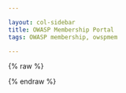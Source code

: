 ```yaml
---

layout: col-sidebar
title: OWASP Membership Portal
tags: OWASP membership, owspmem

---
```


<!-- rebuild 3 -->

<style>
[v-cloak] {display: none}

#member-qr {
  float:right;
  padding: 16px;
}

.label {
  font-weight: bold;
  margin-right: 8px;
}

.info, .multi-info {
  margin-bottom:16px;
  margin-left: 75px;
}

label {
  font-weight: bold;
  margin-right:8px;
}

button {
  margin-right: 16px;
}

.small {
  padding: 2px 8px;
}

.errors {
  padding-bottom: 24px;
  padding-top: 12px;
  border-top: 3px dotted red;
}
.error {
  font-weight:bold;
  color: darkred;
  border-left: 5px solid red;
  padding-left: 8px;
}

.info-section {
  border: 3px solid darkblue;
  border-radius: 8px;
  padding: 8px;
  margin-top: 40px;
}
.section-label {
  margin-top: -20px;
  background: white;
}

.capitalize {
    text-transform: capitalize;
}
</style>

{% raw %}
  <div id="membership-portal-app" style="margin: 0px" v-cloak>
    <div id="member-qr"></div>
    <div id="errors" v-if="errors.length > 0">
      <label>Please correct the following:</label>
      <template v-for="(err, i) in errors">
        <template v-for="(msg, ii) in err">
          <div class="error">{{ msg }}</div>
        </template>
      </template>
    </div>
    <div
      id="member-not-found"
      v-if="!member_ready && mode == 0 && !loading && !member_logged_out"
    >
      No membership was found or your membership has expired. Please
      <a href="https://owasp.org/membership/"
        ><button class="cta-button">Join Us</button></a
      >
      <br />
      If you are a leader who has not applied for complimentary membership, you
      may do so at <a href="https://owasp.org/membership/">Become a Member</a
      ><br />
      If you feel this message is in error, contact
      <a href="mailto:membership@owasp.com">Member Services</a>
    </div>
    <div
      id="member-logged-out"
      v-if="member_logged_out && mode == 0 && !loading"
    >
      Your session has expired. Please
      <a href="https://members.owasp.org/"
        ><button class="cta-button">Log In</button></a
      >
      <br />
    </div>
    <div id="member-info" class="info-section" v-if="member_ready && mode == 0">
      <h3 class="section-label">Welcome, {{ membership_data.name }}</h3>
      <br />
      <section v-if="membership_data['member_number']">
        <div class="label">Member Number:</div>
        <div class="info">
          {{
            membership_data.member_number.substring(
              membership_data.member_number.lastIndexOf("/") + 1
            )
          }}
        </div>
      </section>
      <section v-else>
        <div class="label">Member Number:</div>
        <div class="info">
          Data not found. Contact
          <a href="mailto:membership@owasp.com">Member Services</a>
        </div>
      </section>
      <div class="label">Membership Type:</div>
      <section id="membership" v-if="membership_data.membership_type">
        <div class="info">{{ membership_data.membership_type }}</div>
        <div class="label">Membership End:</div>
        <div class="info">{{ membership_data.membership_end }}</div>
        <div v-if="renewal_near">
          <a v-bind:href="renewal_link"><button class="cta-button">Renew Now</button></a>
        </div>
        <div
          class="label"
          v-if="membership_data['membership_recurring'] == 'yes'"
        >
          Manage <a href="#">TODO: Provide link to Recurring Subscription</a>
        </div>
      </section>
      <section v-else>
        <div>No membership data found.</div>
        <a href="https://owasp.org/membership/"
          ><button class="cta-button">Renew Now</button></a
        >
      </section>
    </div>
    <div class="info-section" v-if="member_ready && mode == 0">
      <h3 class="section-label">Personal Information</h3>
      <div class="label">Email:</div>
      <div class="multi-info">
        <template v-for="(item, i) in membership_data.emails">
          <div class="sub-item" >
            {{ item.email }}
          </div>
        </template>
      </div>
      <div class="label">Address:</div>
      <div class="multi-info">
        <div class="sub-item">{{ membership_data.address.street }}</div>
        <div class="sub-item">{{ membership_data.address.city }}</div>
        <div class="sub-item">{{ membership_data.address.state }}</div>
        <div class="sub-item">
          {{ membership_data.address.postal_code }}
        </div>
        <div class="sub-item">{{ membership_data.address.country }}</div>
      </div>
      <div class="label">Phone:</div>
      <div class="multi-info">
        <template v-for="(item, i) in membership_data.phone_numbers">
          <div class="sub-item" >
            {{ item.number }}
          </div>
        </template>
      </div>
      <div>
        <button class="cta-button" v-if="mode != 1" v-on:click="switchMode">
          Edit Personal Information
        </button>
      </div>
    </div>
    <div id="member-edit" v-if="member_ready && mode == 1">
      <label for="memname">Name:</label
      ><input type="text" id="memname" v-model="membership_data.name" />
      <br />
      <label
        >Email:<button
          class="cta-button green small"
          v-on:click="addEmailItem()"
        >
          +
        </button></label
      >
      <div class="multi-info">
        <template v-for="(item, i) in membership_data.emails">
          <input
            class="sub-item"
            type="text"
            v-model="item.email"            
          /><button
            class="cta-button red small"
            v-on:click="removeEmailItem(item)"
            >
            x</button
          ><br />
        </template>
      </div>
      <label for="address">Address:</label>
      <div class="multi-info" id="address">
        <label for="street">Street:</label
        ><input
          id="street"
          type="text"
          v-model="membership_data.address.street"
        /><br />
        <label for="city">City:</label
        ><input
          id="city"
          type="text"
          v-model="membership_data.address.city"
        /><br />
        <label for="state">State:</label
        ><input
          id="state"
          type="text"
          v-model="membership_data.address.state"
        /><br />
        <label for="postal_code">Postal Code:</label
        ><input
          id="postal_code"
          type="text"
          v-model="membership_data.address.postal_code"
        /><br />
        <label for="country">Country:</label>
        <select
          id="country"
          type="text"
          v-model="membership_data.address.country"
        >
          <option value="AF">Afghanistan</option>
          <option value="AX">Åland Islands</option>
          <option value="AL">Albania</option>
          <option value="DZ">Algeria</option>
          <option value="AS">American Samoa</option>
          <option value="AD">Andorra</option>
          <option value="AO">Angola</option>
          <option value="AI">Anguilla</option>
          <option value="AQ">Antarctica</option>
          <option value="AG">Antigua and Barbuda</option>
          <option value="AR">Argentina</option>
          <option value="AM">Armenia</option>
          <option value="AW">Aruba</option>
          <option value="AU">Australia</option>
          <option value="AT">Austria</option>
          <option value="AZ">Azerbaijan</option>
          <option value="BS">Bahamas</option>
          <option value="BH">Bahrain</option>
          <option value="BD">Bangladesh</option>
          <option value="BB">Barbados</option>
          <option value="BY">Belarus</option>
          <option value="BE">Belgium</option>
          <option value="BZ">Belize</option>
          <option value="BJ">Benin</option>
          <option value="BM">Bermuda</option>
          <option value="BT">Bhutan</option>
          <option value="BO">Bolivia, Plurinational State of</option>
          <option value="BQ">Bonaire, Sint Eustatius and Saba</option>
          <option value="BA">Bosnia and Herzegovina</option>
          <option value="BW">Botswana</option>
          <option value="BV">Bouvet Island</option>
          <option value="BR">Brazil</option>
          <option value="IO">British Indian Ocean Territory</option>
          <option value="BN">Brunei Darussalam</option>
          <option value="BG">Bulgaria</option>
          <option value="BF">Burkina Faso</option>
          <option value="BI">Burundi</option>
          <option value="KH">Cambodia</option>
          <option value="CM">Cameroon</option>
          <option value="CA">Canada</option>
          <option value="CV">Cape Verde</option>
          <option value="KY">Cayman Islands</option>
          <option value="CF">Central African Republic</option>
          <option value="TD">Chad</option>
          <option value="CL">Chile</option>
          <option value="CN">China</option>
          <option value="CX">Christmas Island</option>
          <option value="CC">Cocos (Keeling) Islands</option>
          <option value="CO">Colombia</option>
          <option value="KM">Comoros</option>
          <option value="CG">Congo</option>
          <option value="CD">Congo, the Democratic Republic of the</option>
          <option value="CK">Cook Islands</option>
          <option value="CR">Costa Rica</option>
          <option value="CI">Côte d'Ivoire</option>
          <option value="HR">Croatia</option>
          <option value="CU">Cuba</option>
          <option value="CW">Curaçao</option>
          <option value="CY">Cyprus</option>
          <option value="CZ">Czech Republic</option>
          <option value="DK">Denmark</option>
          <option value="DJ">Djibouti</option>
          <option value="DM">Dominica</option>
          <option value="DO">Dominican Republic</option>
          <option value="EC">Ecuador</option>
          <option value="EG">Egypt</option>
          <option value="SV">El Salvador</option>
          <option value="GQ">Equatorial Guinea</option>
          <option value="ER">Eritrea</option>
          <option value="EE">Estonia</option>
          <option value="ET">Ethiopia</option>
          <option value="FK">Falkland Islands (Malvinas)</option>
          <option value="FO">Faroe Islands</option>
          <option value="FJ">Fiji</option>
          <option value="FI">Finland</option>
          <option value="FR">France</option>
          <option value="GF">French Guiana</option>
          <option value="PF">French Polynesia</option>
          <option value="TF">French Southern Territories</option>
          <option value="GA">Gabon</option>
          <option value="GM">Gambia</option>
          <option value="GE">Georgia</option>
          <option value="DE">Germany</option>
          <option value="GH">Ghana</option>
          <option value="GI">Gibraltar</option>
          <option value="GR">Greece</option>
          <option value="GL">Greenland</option>
          <option value="GD">Grenada</option>
          <option value="GP">Guadeloupe</option>
          <option value="GU">Guam</option>
          <option value="GT">Guatemala</option>
          <option value="GG">Guernsey</option>
          <option value="GN">Guinea</option>
          <option value="GW">Guinea-Bissau</option>
          <option value="GY">Guyana</option>
          <option value="HT">Haiti</option>
          <option value="HM">Heard Island and McDonald Islands</option>
          <option value="VA">Holy See (Vatican City State)</option>
          <option value="HN">Honduras</option>
          <option value="HK">Hong Kong</option>
          <option value="HU">Hungary</option>
          <option value="IS">Iceland</option>
          <option value="IN">India</option>
          <option value="ID">Indonesia</option>
          <option value="IR">Iran, Islamic Republic of</option>
          <option value="IQ">Iraq</option>
          <option value="IE">Ireland</option>
          <option value="IM">Isle of Man</option>
          <option value="IL">Israel</option>
          <option value="IT">Italy</option>
          <option value="JM">Jamaica</option>
          <option value="JP">Japan</option>
          <option value="JE">Jersey</option>
          <option value="JO">Jordan</option>
          <option value="KZ">Kazakhstan</option>
          <option value="KE">Kenya</option>
          <option value="KI">Kiribati</option>
          <option value="KP">Korea, Democratic People's Republic of</option>
          <option value="KR">Korea, Republic of</option>
          <option value="KW">Kuwait</option>
          <option value="KG">Kyrgyzstan</option>
          <option value="LA">Lao People's Democratic Republic</option>
          <option value="LV">Latvia</option>
          <option value="LB">Lebanon</option>
          <option value="LS">Lesotho</option>
          <option value="LR">Liberia</option>
          <option value="LY">Libya</option>
          <option value="LI">Liechtenstein</option>
          <option value="LT">Lithuania</option>
          <option value="LU">Luxembourg</option>
          <option value="MO">Macao</option>
          <option value="MK">Macedonia, the former Yugoslav Republic of</option>
          <option value="MG">Madagascar</option>
          <option value="MW">Malawi</option>
          <option value="MY">Malaysia</option>
          <option value="MV">Maldives</option>
          <option value="ML">Mali</option>
          <option value="MT">Malta</option>
          <option value="MH">Marshall Islands</option>
          <option value="MQ">Martinique</option>
          <option value="MR">Mauritania</option>
          <option value="MU">Mauritius</option>
          <option value="YT">Mayotte</option>
          <option value="MX">Mexico</option>
          <option value="FM">Micronesia, Federated States of</option>
          <option value="MD">Moldova, Republic of</option>
          <option value="MC">Monaco</option>
          <option value="MN">Mongolia</option>
          <option value="ME">Montenegro</option>
          <option value="MS">Montserrat</option>
          <option value="MA">Morocco</option>
          <option value="MZ">Mozambique</option>
          <option value="MM">Myanmar</option>
          <option value="NA">Namibia</option>
          <option value="NR">Nauru</option>
          <option value="NP">Nepal</option>
          <option value="NL">Netherlands</option>
          <option value="NC">New Caledonia</option>
          <option value="NZ">New Zealand</option>
          <option value="NI">Nicaragua</option>
          <option value="NE">Niger</option>
          <option value="NG">Nigeria</option>
          <option value="NU">Niue</option>
          <option value="NF">Norfolk Island</option>
          <option value="MP">Northern Mariana Islands</option>
          <option value="NO">Norway</option>
          <option value="OM">Oman</option>
          <option value="PK">Pakistan</option>
          <option value="PW">Palau</option>
          <option value="PS">Palestinian Territory, Occupied</option>
          <option value="PA">Panama</option>
          <option value="PG">Papua New Guinea</option>
          <option value="PY">Paraguay</option>
          <option value="PE">Peru</option>
          <option value="PH">Philippines</option>
          <option value="PN">Pitcairn</option>
          <option value="PL">Poland</option>
          <option value="PT">Portugal</option>
          <option value="PR">Puerto Rico</option>
          <option value="QA">Qatar</option>
          <option value="RE">Réunion</option>
          <option value="RO">Romania</option>
          <option value="RU">Russian Federation</option>
          <option value="RW">Rwanda</option>
          <option value="BL">Saint Barthélemy</option>
          <option value="SH">
            Saint Helena, Ascension and Tristan da Cunha
          </option>
          <option value="KN">Saint Kitts and Nevis</option>
          <option value="LC">Saint Lucia</option>
          <option value="MF">Saint Martin (French part)</option>
          <option value="PM">Saint Pierre and Miquelon</option>
          <option value="VC">Saint Vincent and the Grenadines</option>
          <option value="WS">Samoa</option>
          <option value="SM">San Marino</option>
          <option value="ST">Sao Tome and Principe</option>
          <option value="SA">Saudi Arabia</option>
          <option value="SN">Senegal</option>
          <option value="RS">Serbia</option>
          <option value="SC">Seychelles</option>
          <option value="SL">Sierra Leone</option>
          <option value="SG">Singapore</option>
          <option value="SX">Sint Maarten (Dutch part)</option>
          <option value="SK">Slovakia</option>
          <option value="SI">Slovenia</option>
          <option value="SB">Solomon Islands</option>
          <option value="SO">Somalia</option>
          <option value="ZA">South Africa</option>
          <option value="GS">
            South Georgia and the South Sandwich Islands
          </option>
          <option value="SS">South Sudan</option>
          <option value="ES">Spain</option>
          <option value="LK">Sri Lanka</option>
          <option value="SD">Sudan</option>
          <option value="SR">Suriname</option>
          <option value="SJ">Svalbard and Jan Mayen</option>
          <option value="SZ">Swaziland</option>
          <option value="SE">Sweden</option>
          <option value="CH">Switzerland</option>
          <option value="SY">Syrian Arab Republic</option>
          <option value="TW">Taiwan, Province of China</option>
          <option value="TJ">Tajikistan</option>
          <option value="TZ">Tanzania, United Republic of</option>
          <option value="TH">Thailand</option>
          <option value="TL">Timor-Leste</option>
          <option value="TG">Togo</option>
          <option value="TK">Tokelau</option>
          <option value="TO">Tonga</option>
          <option value="TT">Trinidad and Tobago</option>
          <option value="TN">Tunisia</option>
          <option value="TR">Turkey</option>
          <option value="TM">Turkmenistan</option>
          <option value="TC">Turks and Caicos Islands</option>
          <option value="TV">Tuvalu</option>
          <option value="UG">Uganda</option>
          <option value="UA">Ukraine</option>
          <option value="AE">United Arab Emirates</option>
          <option value="GB">United Kingdom</option>
          <option value="US">United States</option>
          <option value="UM">United States Minor Outlying Islands</option>
          <option value="UY">Uruguay</option>
          <option value="UZ">Uzbekistan</option>
          <option value="VU">Vanuatu</option>
          <option value="VE">Venezuela, Bolivarian Republic of</option>
          <option value="VN">Viet Nam</option>
          <option value="VG">Virgin Islands, British</option>
          <option value="VI">Virgin Islands, U.S.</option>
          <option value="WF">Wallis and Futuna</option>
          <option value="EH">Western Sahara</option>
          <option value="YE">Yemen</option>
          <option value="ZM">Zambia</option>
          <option value="ZW">Zimbabwe</option>
        </select>
      </div>
      <label
        >Phone:<button
          class="cta-button green small"
          v-on:click="addPhoneItem()"
        >
          +
        </button></label
      >
      <div class="multi-info">
        <template v-for="(item, i) in membership_data.phone_numbers">
          <!-- v-model="membership_data.phone_numbers" -->
          <input
            class="sub-item"
            type="text"
            v-model="item.number"            
          />
          <button            
            class="cta-button red small"
            v-on:click="removePhoneItem(item)"
          >
            x</button
          ><br />
        </template>
      </div>
      <div>
        <button
          class="cta-button"
          style="padding-right: 25px"
          v-if="mode != 0"
          v-on:click="switchMode"
        >
          Cancel</button
        ><button
          class="cta-button green"
          v-if="mode != 0"
          v-on:click="saveInformation()"
        >
          Save
        </button>
      </div>
    </div>
    <!-- start leader section -->
    <div
      class="info-section"
      v-if="
        membership_data &&
        membership_data.leader_info &&
        membership_data.leader_info.length > 0
      "
    >
      <h3 class="section-label">Leadership Information</h3>
      <template v-for="(item, i) in membership_data.leader_info">
        <!-- v-model="membership_data.leader_info" -->
        <div class="info" >
          <a v-bind:href="item.group_url">{{ item.group }} Leader</a>
        </div>
      </template>
    </div>
    <!-- end leader section -->

    <div id="loading" v-if="loading">
      This may take a few moments...
      <button class="cta-button" style="width: 80px; height: 80px">
        <div class="spinner">
          <div class="inner-spinner"></div>
        </div>
      </button>
    </div>
  </div>
{% endraw %}

<script src="https://js.stripe.com/v3"></script>
<script src="https://unpkg.com/vue@2"></script>
<script src="https://unpkg.com/axios/dist/axios.min.js"></script>

<script>
window.addEventListener('load', function() {
  new Vue({
    el: '#membership-portal-app',
    data() {
      return {
        loading: true,
        errors: [],
        membership_data: null,
        update_interval: null,
        mode: 0,
        saved_data: null,
        member_logged_out: false,
      };
    },
    created: function () {
      if (this.loading) {
        const postData = {
          params: {
            authtoken: Cookies.get("CF_Authorization"),
          },
        };
        axios
          .get(
            "https://owaspadmin.azurewebsites.net/api/get-member-info?code=mWP6TjdDSJZOQIZQNtb2fUPuzuIamwaobBZUTnN24JEdtFybiTDl7A==",
            postData
          )
          .then((response) => {
            this.membership_data = response.data;
            //Convert bad JSON to good JSON on new accounts
            if (
              typeof this.membership_data.address === "string" &&
              this.membership_data.address ===
                "{'street':'','city':'','state':'','postal_code':'','country':''}"
            ) {
              this.membership_data.address = JSON.parse(
                this.membership_data.address.replace(/'/g, '"')
              );
            } else if (typeof this.membership_data.address === "string") {
              this.membership_data.address = JSON.parse(
                this.membership_data.address
              );
            }
            this.member_logged_out = false;
            this.loading = false;

            this.$forceUpdate();
            setTimeout(
              function (membership_data) {
                if (membership_data && membership_data.name) {
                  const el = kjua({ text: membership_data.member_number });
                  const div = document.getElementById("member-qr");
                  if (div) {
                    div.appendChild(el);
                  }
                }
              },
              1000,
              this.membership_data
            );
          })
          .catch((err) => {
            this.loading = false;
            console.error(err);
            // for now assuming this is local testing
            /*
                    this.membership_data = {}
                    this.membership_data.membership_type = 'one'
                    this.membership_data['name'] = 'Harold Test Data'
                    this.membership_data['membership_end'] = '2022-02-11'
                    this.membership_data['emails'] = [{'email':'harold.blankenship@owasp.com'},{'email':'kithwood@gmail.com'}]
                    this.membership_data.phone_numbers=[{'number':'5126443053'}]
                    this.membership_data['membership_recurring']='no'
                    this.membership_data['member_number'] = 'owasp.org'
                    this.membership_data['address'] = {'street':'', 'city':'', 'state':'', 'postal_code':'', 'country':''}
                    this.membership_data['member-qr'] = 'https://owasp.org'
                    this.membership_data.leader_info = [{
                                                              "name": "Harold Blankenship",
                                                              "email": "harold.blankenship@owasp.com",
                                                              "group": "OWASP KLAP",
                                                              "group-type": "project",
                                                              "group_url": "https://owasp.org/www-projectchapter-example/"
                                                          },
                                                          {
                                                              "name": "Harold Blankenship",
                                                              "email": "harold.blankenship@owasp.com",
                                                              "group": "OWASP TRaP",
                                                              "group-type": "project",
                                                              "group_url": "https://owasp.org/www-projectchapter-example/"
                                                          },
                                                          {
                                                              "name": "Harold Blankenship",
                                                              "email": "harold.blankenship@owasp.com",
                                                              "group": "OWASP New Braunfels",
                                                              "group-type": "chapter",
                                                              "group_url": "https://owasp.org/www-projectchapter-example/"
                                                          }]
                    this.member_logged_out = false
                    this.loading=false
                    
                    setTimeout(function(membership_data) { 
                          if(membership_data && membership_data['name']) {
                              el = kjua({text: membership_data['member_number']});
                              div = document.getElementById('member-qr');
                              if(div) {
                                div.appendChild(el)
                              }
                          }
                      }, 1000, this.membership_data)
                      this.saved_data = JSON.parse(JSON.stringify(this.membership_data))
                  // */ 

            this.$forceUpdate();
          });
      } // end if loading
    },
    computed: {
      member_ready() {
        return (
          !this.loading &&
          this.membership_data != null &&
          this.membership_data.name
        );
      },
      renewal_near() {
        if (this.membership_data.membership_end) {
          var dt = Date.parse(this.membership_data.membership_end);
          var diff = Math.abs(dt - Date.now());
          return diff / (1000 * 60 * 60 * 24) < 30;
        } else return false;
      },
      renewal_link() {
        if(this.membership_data.membership_email)
          return "https://owasp.org/membership?email=" + this.membership_data.membership_email;
        else
          return "https://owasp.org/membership/"
      }
    },
    methods: {
      validate: function () {
        this.errors = [];

        if (this.membership_data?.name.length <= 0) {
          const nameError = { name: "Name must not be empty" };
          console.warn(nameError);
          this.errors.push(nameError);
        }

        if (
          !("emails" in this.membership_data) ||
          this.membership_data?.emails?.length <= 0
        ) {
          const emailError = { email: "You must have at least one email." };
          console.warn(emailError);
          this.errors.push(emailError);
        }
        if (
          !("phone_numbers" in this.membership_data) ||
          this.membership_data?.phone_numbers?.length <= 0
        ) {
          const phoneError = {
            phone: "You must have at least one phone number.",
          };
          console.warn(phoneError);
          this.errors.push(phoneError);
        }
        if (
          !("address" in this.membership_data) ||
          this.membership_data?.address?.street?.length <= 0 ||
          this.membership_data?.address?.city?.length <= 0 ||
          this.membership_data?.address?.postal_code?.length <= 0 ||
          this.membership_data?.address?.country?.length <= 0
        ) {
          const addressError = { address: "You must have a valid address." };
          console.warn(addressError);
          this.errors.push(addressError);
        }

        return this.errors.length === 0;
      },
      switchMode: function () {
        this.mode = !this.mode;
        if (this.saved_data) {
          this.membership_data = JSON.parse(JSON.stringify(this.saved_data));
        }
        this.errors = []; // why doesn't this set errors to empty?
        this.$forceUpdate();
        return false;
      },
      removePhoneItem: function (item) {
        this.errors = [];
        if (this.membership_data.phone_numbers?.length <= 1) {
          if (!this.errors.some((e) => e.phone)) {
            this.errors.push({
              phone: "You must have at least one phone number.",
            });
          }
          //this.errors = []
          this.$forceUpdate();
          return false;
        }

        this.membership_data.phone_numbers.splice(
          this.membership_data.phone_numbers.indexOf(item),
          1
        );
        this.$forceUpdate();
        return false;
      },
      addPhoneItem: function () {
        this.errors = [];
        if (!("phone_numbers" in this.membership_data))
          this.membership_data.phone_numbers = [];
        this.membership_data.phone_numbers.push({ number: "" });
        this.$forceUpdate();
        return false;
      },
      removeEmailItem: function (item) {
        this.errors = [];
        if (this.membership_data.emails.length <= 1) {
          if (!this.errors.some((e) => e.email)) {
            const emailError = { email: "You must have at least one email." };
            console.warn(emailError);
            this.errors.push(emailError);
          }
          //this.errors = []
          this.$forceUpdate();
          return false;
        }

        this.membership_data.emails.splice(
          this.membership_data.emails.indexOf(item),
          1
        );
        this.$forceUpdate();
        return false;
      },
      addEmailItem: function () {
        this.errors = [];
        if (!("emails" in this.membership_data)) this.membership_data.emails = [];
        this.membership_data.emails.push({ email: "" });
        this.$forceUpdate();
        return false;
      },
      saveInformation: function () {
        this.$forceUpdate();
        if (this.validate()) {
          this.loading = true;
          const postData = {
            params: {
              authtoken: Cookies.get("CF_Authorization"),
              membership_data: this.membership_data,
            },
          };
          axios
            .get(
              "https://owaspadmin.azurewebsites.net/api/update-member-info?code=NRBl9EyVfVJYZCos5BuhquJ8KlPj/X35Isl7kNj6uk0Zr88xhPJZ5A==",
              postData
            )
            .then(() => {
              this.loading = false;
              this.mode = 0;
              this.$forceUpdate();
            })
            .catch((err) => {
              //this.errors.push({message : 'These are not the droids you are looking for' })
              this.loading = false;
              const error = { error: err };
              console.warn(error);
              this.errors.push(error);
              this.mode = 0;
              this.$forceUpdate();
            });
        }
      },
    }, // end methods
  }) // end Vue
}, false) // end addEventListener
</script>
